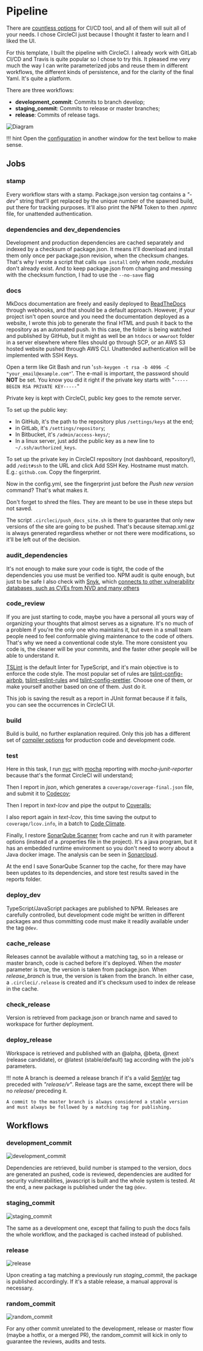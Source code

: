 # Pipeline

There are [countless options](https://blog.overops.com/jenkins-vs-travis-ci-vs-circle-ci-vs-teamcity-vs-codeship-vs-gitlab-ci-vs-bamboo/) for CI/CD tool, and all of them will suit all of your needs. I chose CircleCI just because I thought it faster to learn and I liked the UI.

For this template, I built the pipeline with CircleCI. I already work with GitLab CI/CD and Travis is quite popular so I chose to try this. It pleased me very much the way I can write parameterized jobs and reuse them in different workflows, the different kinds of persistence, and for the clarity of the final Yaml. It's quite a platform.

There are three workflows:

* **development_commit**: Commits to branch develop;
* **staging_commit**: Commits to release or master branches;
* **release**: Commits of release tags.

![Diagram](assets/diagram.png)

!!! hint
    Open the [configuration](https://github.com/rcmedeiros/template/blob/master/.circleci/config.yml) in another window for the text bellow to make sense.

## Jobs

### stamp

Every workflow stars with a stamp. Package.json version tag contains a *"-dev"* string that'll get replaced by the unique number of the spawned build, put there for tracking purposes.
It'll also print the NPM Token to then *.npmrc* file, for unattended authentication.

### dependencies and dev_dependencies

Development and production dependencies are cached separately and indexed by a checksum of package.json. It means it'll download and install them only once per package.json revision, when the checksum changes. That's why I wrote a script that calls `npm install` only when *node_modules* don't already exist. And to keep package.json from changing and messing with the checksum function, I had to use the `--no-save` flag

### docs

MkDocs documentation are freely and easily deployed to [ReadTheDocs](http://readthedocs.org) through webhooks, and that should be a default approach. However, if your project isn't open source and you need the documentation deployed as a website, I wrote this job to generate the final HTML and push it back to the repository as an automated push. In this case, the folder is being watched and published by GitHub, but it might as well be an `htdocs` or `wwwroot` folder in a server elsewhere where files should go through SCP, or an AWS S3 hosted website pushed through AWS CLI. Unattended authentication will be implemented with SSH Keys.

Open a term like Git Bash and run '`ssh-keygen -t rsa -b 4096 -C "your_email@example.com"`'. The e-mail is important, the password should **NOT** be set. You know you did it right if the private key starts with "`-----BEGIN RSA PRIVATE KEY-----`"

Private key is kept with CircleCI, public key goes to the remote server.

To set up the public key:

* In GitHub, it's the path to the repository plus `/settings/keys` at the end;
* in GitLab, it's `/settings/repository`;
* In Bitbucket, it's `/admin/access-keys/`;
* In a linux server, just add the public key as a new line to `~/.ssh/authorized_keys`.

To set up the private key in CircleCI repository (not dashboard, repository!), add `/edit#ssh` to the URL and click Add SSH Key. Hostname must match. E.g.: `github.com`. Copy the fingerprint.

Now in the config.yml, see the fingerprint just before the *Push new version* command? That's what makes it.

Don't forget to shred the files. They are meant to be use in these steps but not saved.

The script `.circleci/push_docs_site.sh` is there to guarantee that only new versions of the site are going to be pushed. That's because sitemap.xml.gz is always generated regardless whether or not there were modifications, so it'll be left out of the decision.

### audit_dependencies

It's not enough to make sure your code is tight, the code of the dependencies you use must be verified too. NPM audit is quite enough, but just to be safe I also check with [Snyk](https://snyk.io/), which [connects to other vulnerability databases, such as CVEs from NVD and many others](https://snyk.io/docs/security/)

### code_review

If you are just starting to code, maybe you have a personal all yours way of organizing your thoughts that almost serves as a signature. It's no much of a problem if you're the only one who maintains it, but even in a small team people need to feel conformable giving maintenance to the code of others. That's why we need a conventional code style. The more consistent you code is, the cleaner will be your commits, and the faster other people will be able to understand it.

[TSLint](https://palantir.github.io/tslint/) is the default linter for TypeScript, and it's main objective is to enforce the code style. The most popular set of rules are [tslint-config-airbnb](https://www.npmjs.com/package/tslint-config-airbnb), [tslint-eslint-rules](https://www.npmjs.com/package/tslint-eslint-rules) and [tslint-config-prettier](https://www.npmjs.com/package/tslint-config-prettier). Choose one of them, or make yourself another based on one of them. Just do it.

This job is saving the result as a report in JUnit format because if it fails, you can see the occurrences in CircleCI UI.

### build

 Build is build, no further explanation required. Only this job has a different set of [compiler options](https://www.typescriptlang.org/docs/handbook/compiler-options.html) for production code and development code.

### test

Here in this task, I run [nyc](https://istanbul.js.org/) with [mocha](https://mochajs.org/) reporting with *mocha-junit-reporter* because that's the format CircleCI will understand;

Then I report in *json*, which generates a `coverage/coverage-final.json` file, and submit it to [Codecov](https://codecov.io/gh/rcmedeiros/template);

Then I report in *text-lcov* and pipe the output to [Coveralls]([[https://coveralls.io/]()](https://coveralls.io/github/rcmedeiros/template));

I also report again in *text-lcov*, this time saving the output to `coverage/lcov.info`, in a batch to [Code Climate](https://codeclimate.com/github/rcmedeiros/template).

Finally, I restore [SonarQube Scanner]([https://sonarcloud.io/](https://docs.sonarqube.org/display/SCAN/Analyzing+with+SonarQube+Scanner)) from cache and run it with parameter options (instead of a .properties file in the project). It's a java program, but it has an embedded runtime environment so you don't need to worry about a Java docker image. The analysis can be seen in [Sonarcloud](https://sonarcloud.io/dashboard?id=rcmedeiros_template).

At the end I save SonarQube Scanner top the cache, for there may have been updates to its dependencies, and store test results saved in the reports folder.

### deploy_dev

TypeScript/JavaScript packages are published to NPM. Releases are carefully controlled, but development code might be written in different packages and thus committing code must make it readily available under the tag `@dev`.

### cache_release

Releases cannot be available without a matching tag, so in a release or master branch, code is cached before it's deployed. When the *master* parameter is true, the version is taken from package.json. When *release_branch* is true, the version is taken from the branch. In either case, a `.circleci/.release` is created and it's checksum used to index de release in the cache.

### check_release

Version is retrieved from package.json or branch name and saved to workspace for further deployment.

### deploy_release

Workspace is retrieved and published with an @alpha, @beta, @next (release candidate), or @latest (stable/default) tag according with the job's parameters.

!!! note
    A branch is deemed a release branch if it's a valid [SemVer](https://semver.org/) tag preceded with *"release/v"*. Release tags are the same, except there will be no *release/* preceding it.

    A commit to the master branch is always considered a stable version and must always be followed by a matching tag for publishing.

## Workflows

### development_commit

![development_commit](assets/development_commit.png)

Dependencies are retrieved, build number is stamped to the version, docs are generated an pushed, code is reviewed, dependencies are audited for security vulnerabilities, javascript is built and the whole system is tested. At the end, a new package is published under the tag `@dev`.

### staging_commit

![staging_commit](assets/staging_commit.png)

The same as a development one, except that failing to push the docs fails the whole workflow, and the packaged is cached instead of published.

### release

![release](assets/release.png)

Upon creating a tag matching a previously run *staging_commit*, the package is published accordingly. If it's a stable release, a manual approval is necessary.

### random_commit

![random_commit](assets/random_commit.png)

For any other commit unrelated to the development, release or master flow (maybe a hotfix, or a merged PR), the random_commit will kick in only to guarantee the reviews, audits and tests.